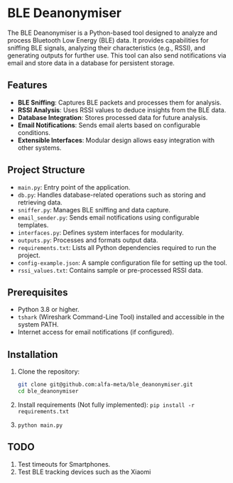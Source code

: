 # BLE Deanonymiser

The BLE Deanonymiser is a Python-based tool designed to analyze and process Bluetooth Low Energy (BLE) data. It provides capabilities for sniffing BLE signals, analyzing their characteristics (e.g., RSSI), and generating outputs for further use. This tool can also send notifications via email and store data in a database for persistent storage.

## Features

- **BLE Sniffing**: Captures BLE packets and processes them for analysis.
- **RSSI Analysis**: Uses RSSI values to deduce insights from the BLE data.
- **Database Integration**: Stores processed data for future analysis.
- **Email Notifications**: Sends email alerts based on configurable conditions.
- **Extensible Interfaces**: Modular design allows easy integration with other systems.

## Project Structure

- `main.py`: Entry point of the application.
- `db.py`: Handles database-related operations such as storing and retrieving data.
- `sniffer.py`: Manages BLE sniffing and data capture.
- `email_sender.py`: Sends email notifications using configurable templates.
- `interfaces.py`: Defines system interfaces for modularity.
- `outputs.py`: Processes and formats output data.
- `requirements.txt`: Lists all Python dependencies required to run the project.
- `config-example.json`: A sample configuration file for setting up the tool.
- `rssi_values.txt`: Contains sample or pre-processed RSSI data.

## Prerequisites

- Python 3.8 or higher.
- `tshark` (Wireshark Command-Line Tool) installed and accessible in the system PATH.
- Internet access for email notifications (if configured).

## Installation

1. Clone the repository:
   ```bash
   git clone git@github.com:alfa-meta/ble_deanonymiser.git
   cd ble_deanonymiser

2. Install requirements (Not fully implemented):
    ```pip install -r requirements.txt```

3.  ```python main.py```




## TODO
1. Test timeouts for Smartphones.
2. Test BLE tracking devices such as the Xiaomi 